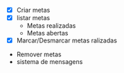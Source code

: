 - [x] Criar metas 
- [x] listar metas
    - Metas realizadas
    - Metas abertas
- [x] Marcar/Desmarcar metas ralizadas
- Remover metas
- sistema de mensagens
      